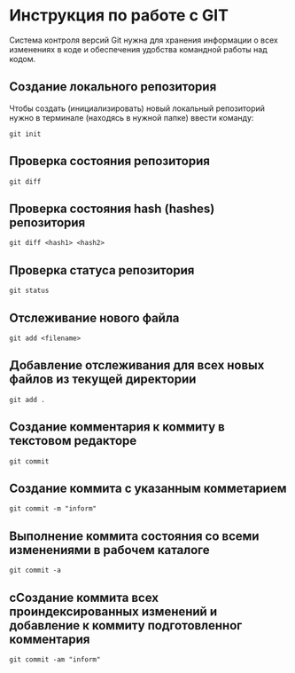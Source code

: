 # **Инструкция по работе с GIT**

Система контроля версий Git нужна для хранения информации о всех изменениях в коде и обеспечения удобства командной работы над кодом.

## Создание локального репозитория

Чтобы создать (инициализировать) новый локальный репозиторий нужно в терминале (находясь в нужной папке) ввести команду:

    git init

## Проверка состояния репозитория

    git diff

## Проверка состояния hash (hashes) репозитория

    git diff <hash1> <hash2>

## Проверка статуса репозитория

    git status

## Отслеживание нового файла

    git add <filename>

## Добавление отслеживания для всех новых файлов из текущей директории

    git add .

## Создание комментария к коммиту в текстовом редакторе

    git commit

## Создание коммита с указанным комметарием

    git commit -m "inform"

## Выполнение коммита состояния со всеми изменениями в рабочем каталоге

    git commit -a

## сСоздание коммита всех проиндексированных изменений и добавление к коммиту подготовленног комментария

    git commit -am "inform"